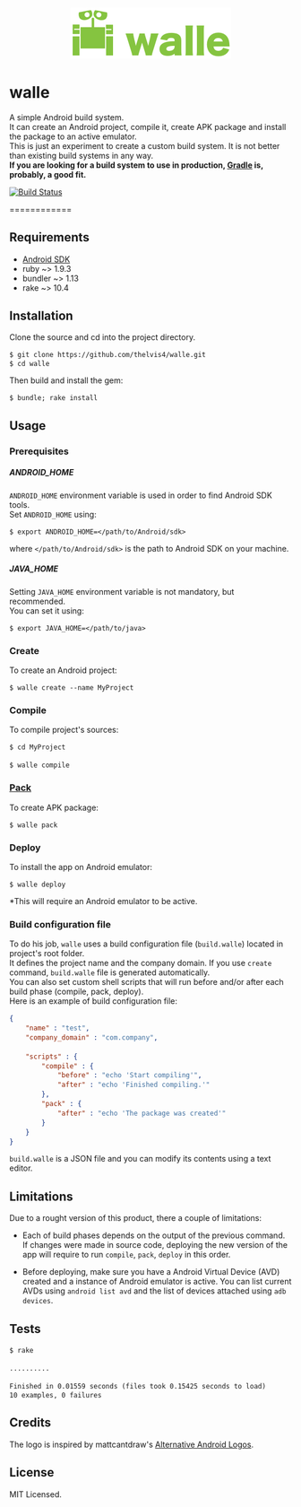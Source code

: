 <h3 align="center">
  <img src="assets/logo.png" alt="walle"/>
</h3>

# walle

A simple Android build system.  
It can create an Android project, compile it, create APK package and install the package to an active emulator.  
This is just an experiment to create a custom build system. It is not better than existing build systems in any way.  
**If you are looking for a build system to use in production, [Gradle](https://gradle.org) is, probably, a good fit.**

[![Build Status](https://travis-ci.org/thelvis4/walle.svg?branch=master)](https://travis-ci.org/thelvis4/walle)

============

## Requirements

- [Android SDK](https://developer.android.com/studio/index.html)
- ruby ~> 1.9.3
- bundler ~> 1.13
- rake ~> 10.4

## Installation

Clone the source and cd into the project directory.

    $ git clone https://github.com/thelvis4/walle.git
    $ cd walle

Then build and install the gem:

    $ bundle; rake install


## Usage

### Prerequisites

##### ANDROID_HOME

`ANDROID_HOME` environment variable is used in order to find Android SDK tools.  
Set `ANDROID_HOME` using:
  
    $ export ANDROID_HOME=</path/to/Android/sdk>

where `</path/to/Android/sdk>` is the path to Android SDK on your machine.

##### JAVA_HOME

Setting `JAVA_HOME` environment variable is not mandatory, but recommended.  
You can set it using:

    $ export JAVA_HOME=</path/to/java>


### Create
To create an Android project:

    $ walle create --name MyProject

### Compile
To compile project's sources:

    $ cd MyProject
    
    $ walle compile

### [Pack](https://youtu.be/9XYvIH4TgKE)
To create APK package:

    $ walle pack

### Deploy
To install the app on Android emulator:

    $ walle deploy

*This will require an Android emulator to be active.


### Build configuration file
To do his job, `walle` uses a build configuration file (`build.walle`) located in project's root folder.  
It defines the project name and the company domain. If you use `create` command, `build.walle` file is generated automatically.  
You can also set custom shell scripts that will run before and/or after each build phase (compile, pack, deploy).  
Here is an example of build configuration file:
```JSON
{
    "name" : "test",
    "company_domain" : "com.company",
    
    "scripts" : {
        "compile" : {
            "before" : "echo 'Start compiling'",
            "after" : "echo 'Finished compiling.'"
        },
        "pack" : {
            "after" : "echo 'The package was created'"
        }
    }
}

```

`build.walle` is a JSON file and you can modify its contents using a text editor.


## Limitations

Due to a rought version of this product, there a couple of limitations:
* Each of build phases depends on the output of the previous command. If changes were made in source code, deploying the new version of the app will require to run `compile`, `pack`, `deploy` in this order.

* Before deploying, make sure you have a Android Virtual Device (AVD) created and a instance of Android emulator is active.
You can list current AVDs using `android list avd` and the list of devices attached using `adb devices`.


## Tests

    $ rake

    ..........

    Finished in 0.01559 seconds (files took 0.15425 seconds to load)
    10 examples, 0 failures


## Credits

The logo is inspired by mattcantdraw's [Alternative Android Logos](http://mattcantdraw.deviantart.com/art/Alternative-Android-Logos-345898996).


## License

MIT Licensed.
